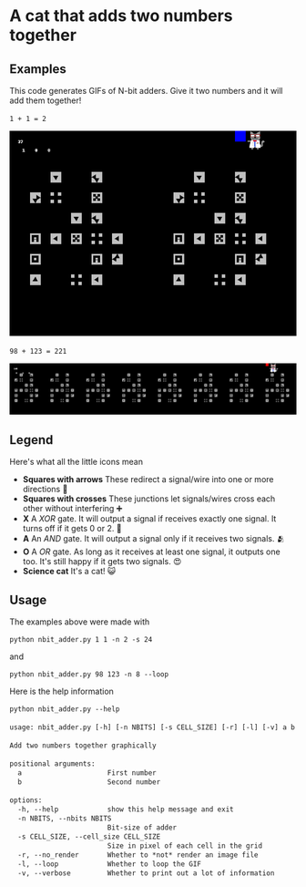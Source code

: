 # A cat that adds two numbers together

## Examples

This code generates GIFs of N-bit adders. Give it two numbers and it will add them together!

`1 + 1 = 2`

![Meow meow I am performing addition! 1 + 1 = 2](output.gif)

`98 + 123 = 221`

![Meow meow I am performing addition! 98 + 123 = 221](output_large.gif)

## Legend

Here's what all the little icons mean

  * **Squares with arrows** These redirect a signal/wire into one or more directions :twisted_rightwards_arrows:
  * **Squares with crosses** These junctions let signals/wires cross each other without interfering :heavy_plus_sign:
  * **X** A *XOR* gate. It will output a signal if receives exactly one signal. It turns off if it gets 0 or 2. :raised_hands:
  * **A** An *AND* gate. It will output a signal only if it receives two signals. :people_hugging:
  * **O** A *OR* gate. As long as it receives at least one signal, it outputs one too. It's still happy if it gets two signals. :heart_eyes:
  * **Science cat** It's a cat! :smiley_cat:

## Usage

The examples above were made with

```
python nbit_adder.py 1 1 -n 2 -s 24
```

and

```
python nbit_adder.py 98 123 -n 8 --loop
```

Here is the help information

```
python nbit_adder.py --help

usage: nbit_adder.py [-h] [-n NBITS] [-s CELL_SIZE] [-r] [-l] [-v] a b

Add two numbers together graphically

positional arguments:
  a                     First number
  b                     Second number

options:
  -h, --help            show this help message and exit
  -n NBITS, --nbits NBITS
                        Bit-size of adder
  -s CELL_SIZE, --cell_size CELL_SIZE
                        Size in pixel of each cell in the grid
  -r, --no_render       Whether to *not* render an image file
  -l, --loop            Whether to loop the GIF
  -v, --verbose         Whether to print out a lot of information
```